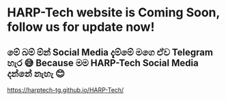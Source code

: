 # HARP-Tech website is Coming Soon, follow us for update now!

## මේ බම් ම්න් Social Media දැම්මේ මගෙ ඒව Telegram හැර 😅 Because මම HARP-Tech Social Media දන්නේ නැහැ 😊


https://harptech-tg.github.io/HARP-Tech/
